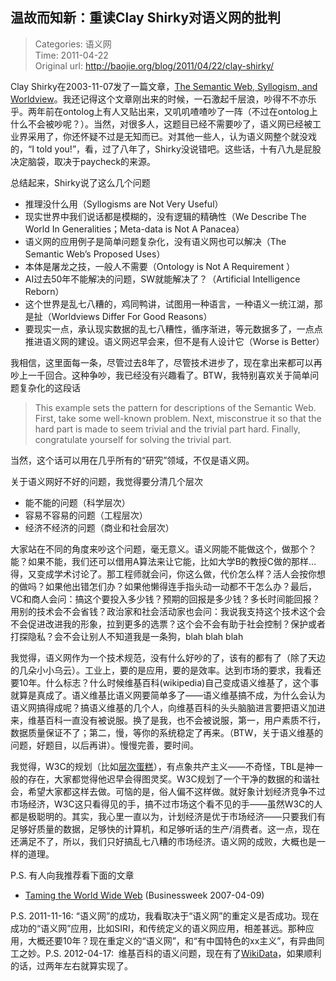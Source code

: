 温故而知新：重读Clay Shirky对语义网的批判
---
    
> Categories: 语义网  
> Time: 2011-04-22  
> Original url: <http://baojie.org/blog/2011/04/22/clay-shirky/>
    
Clay Shirky在2003-11-07发了一篇文章，[The Semantic Web, Syllogism, and Worldview](http://www.shirky.com/writings/semantic_syllogism.html)。我还记得这个文章刚出来的时候，一石激起千层浪，吵得不不亦乐乎。两年前在ontolog上有人又贴出来，又叽叽喳喳吵了一阵（不过在ontolog上什么不会被吵呢？）。当然，对很多人，这题目已经不需要吵了，语义网已经被工业界采用了，你还怀疑不过是无知而已。对其他一些人，认为语义网整个就没戏的，“I told you!”，看，过了八年了，Shirky没说错吧。这些话，十有八九是屁股决定脑袋，取决于paycheck的来源。

总结起来，Shirky说了这么几个问题

- 推理没什么用（Syllogisms are Not Very Useful）
- 现实世界中我们说话都是模糊的，没有逻辑的精确性（We Describe The World In Generalities；Meta-data is Not A Panacea）
- 语义网的应用例子是简单问题复杂化，没有语义网也可以解决（The Semantic Web’s Proposed Uses）
- 本体是屠龙之技，一般人不需要（Ontology is Not A Requirement ）
- AI过去50年不能解决的问题，SW就能解决了？（Artificial Intelligence Reborn）
- 这个世界是乱七八糟的，鸡同鸭讲，试图用一种语言，一种语义一统江湖，那是扯（Worldviews Differ For Good Reasons）
- 要现实一点，承认现实数据的乱七八糟性，循序渐进，等元数据多了，一点点推进语义网的建设。语义网迟早会来，但不是有人设计它（Worse is Better）


我相信，这里面每一条，尽管过去8年了，尽管技术进步了，现在拿出来都可以再吵上一千回合。这种争吵，我已经没有兴趣看了。BTW，我特别喜欢关于简单问题复杂化的这段话

> This example sets the pattern for descriptions of the Semantic Web. First, take some well-known problem. Next, misconstrue it so that the hard part is made to seem trivial and the trivial part hard. Finally, congratulate yourself for solving the trivial part.


当然，这个话可以用在几乎所有的“研究”领域，不仅是语义网。

关于语义网好不好的问题，我觉得要分清几个层次

- 能不能的问题（科学层次）
- 容易不容易的问题（工程层次）
- 经济不经济的问题（商业和社会层次）

大家站在不同的角度来吵这个问题，毫无意义。语义网能不能做这个，做那个？能？如果不能，我们还可以借用A算法来让它能，比如大学B的教授C做的那样…得，又变成学术讨论了。那工程师就会问，你这么做，代价怎么样？活人会按你想的做吗？如果他出错怎们办？如果他懒得连手指头动一动都不干怎么办？最后，VC和商人会问：搞这个要投入多少钱？预期的回报是多少钱？多长时间能回报？用别的技术会不会省钱？政治家和社会活动家也会问：我说我支持这个技术这个会不会促进改进我的形象，拉到更多的选票？这个会不会有助于社会控制？保护或者打探隐私？会不会让别人不知道我是一条狗，blah blah blah

我觉得，语义网作为一个技术规范，没有什么好吵的了，该有的都有了（除了天边的几朵小小乌云）。工业上，要的是应用，要的是效率。达到市场的要求，我看还要10年。什么标志？什么时候维基百科(wikipedia)自己变成语义维基了，这个事就算是真成了。语义维基比语义网要简单多了——语义维基搞不成，为什么会认为语义网搞得成呢？搞语义维基的几个人，向维基百科的头头脑脑进言要把语义加进来，维基百科一直没有被说服。换了是我，也不会被说服，第一，用户素质不行，数据质量保证不了；第二，慢，等你的系统稳定了再来。（BTW，关于语义维基的问题，好题目，以后再讲）。慢慢完善，要时间。

我觉得，W3C的规划（比如[层次蛋糕](https://en.wikipedia.org/wiki/Semantic_Web_Stack)），有点象共产主义——不奇怪，TBL是神一般的存在，大家都觉得他迟早会得图灵奖。W3C规划了一个干净的数据的和谐社会，希望大家都这样去做。可恼的是，俗人偏不这样做。就好象计划经济竞争不过市场经济，W3C这只看得见的手，搞不过市场这个看不见的手——虽然W3C的人都是极聪明的。其实，我心里一直以为，计划经济是优于市场经济——只要我们有足够好质量的数据，足够快的计算机，和足够听话的生产/消费者。这一点，现在还满足不了，所以，我们只好搞乱七八糟的市场经济。语义网的成败，大概也是一样的道理。

P.S. 有人向我推荐看下面的文章

- [Taming the World Wide Web](http://www.bloomberg.com/businessweek/print/technology/content/apr2007/tc20070409_248062.htm) (Businessweek 2007-04-09)

P.S. 2011-11-16: “语义网”的成功，我看取决于“语义网”的重定义是否成功。现在成功的“语义网”应用，比如SIRI，和传统定义的语义网应用，相差甚远。那种应用，大概还要10年？现在重定义的“语义网”，和“有中国特色的xx主义”，有异曲同工之妙。P.S. 2012-04-17:  维基百科的语义问题，现在有了[WikiData](https://meta.wikimedia.org/wiki/Wikidata)，如果顺利的话，过两年左右就算实现了。     
    